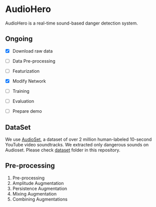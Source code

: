 # AudioHero
AudioHero is a real-time sound-based danger detection system.


## Ongoing
- [x] Download raw data
- [ ] Data Pre-processing
- [ ] Featurization
- [x] Modify Network
- [ ] Training
- [ ] Evaluation
- [ ] Prepare demo


## DataSet
We use [AudioSet](https://research.google.com/audioset/), a dataset of over 2 million human-labeled 10-second YouTube video soundtracks. We extracted only dangerous sounds on Audioset. Please check [dataset](https://github.com/daehwa/AudioHero/tree/master/dataset) folder in this repository.


## Pre-processing
1. Pre-processing
2. Amplitude Augmentation
3. Persistence Augmentation
4. Mixing Augmentation
5. Combining Augmentations
